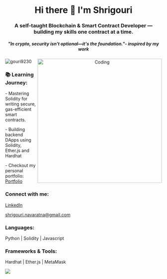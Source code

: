 <h1 align="center">Hi there 👋 I'm Shrigouri</h1>
<h3 align="center">A self-taught Blockchain & Smart Contract Developer — building my skills one contract at a time.</h3>
<h5 align="center"><i>"In crypto, security isn't optional—it's the foundation."</i>- inspired by my work</h5>
<div align="center">
  <img align="right" alt="Coding" width="400" src="https://i.pinimg.com/originals/e7/26/c7/e726c74ac081eed50feee1433d12c998.gif">
</div>
<p align="left"> <img src="https://komarev.com/ghpvc/?username=gouri9230&label=Profile%20views&color=0e75b6&style=flat" alt="gouri9230" /> </p>

<h3>📚 Learning Journey: </h3>
<p>- Mastering Solidity for writing secure, gas-efficient smart contracts.</p>
<p>- Building backend DApps using Solidity, Ether.js and Hardhat </p>
<p>- Checkout my personal portfolio: <a href="https://classy-tick-4c5.notion.site/Shrigouri-Navaratna-s-Portfolio-241ac9d4a67880dc93a7f10fdb7dfac6" target="_blank">Portfolio</a></p>
 
<h3 align="left">Connect with me:</h3>
<p align="left">
  <a href="https://linkedin.com/in/shrigouri-navaratna" target="_blank">LinkedIn</a></p>
<p><a href="mailto:shrigouri.navaratna@gmail.com">shrigouri.navaratna@gmail.com</a></p>

<h3 align="left">Languages: </h3>
<p>Python | Solidity | Javascript </p>
<h3 align="left">Frameworks & Tools: </h3>
<p>Hardhat | Ether.js | MetaMask</p>

<p><img align="left" src="https://github-readme-stats.vercel.app/api/top-langs/?username=gouri9230&layout=compact&langs_count=10&cache_seconds=1" /></p>
